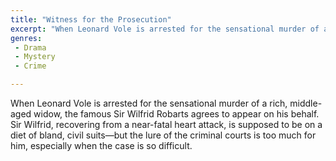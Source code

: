 ```yaml
---
title: "Witness for the Prosecution"
excerpt: "When Leonard Vole is arrested for the sensational murder of a rich, middle-aged widow, the famous Sir Wilfrid Robarts agrees to appear on his behalf. Si..."
genres: 
 - Drama
 - Mystery
 - Crime

---
```


When Leonard Vole is arrested for the sensational murder of a rich, middle-aged widow, the famous Sir Wilfrid Robarts agrees to appear on his behalf. Sir Wilfrid, recovering from a near-fatal heart attack, is supposed to be on a diet of bland, civil suits—but the lure of the criminal courts is too much for him, especially when the case is so difficult.
